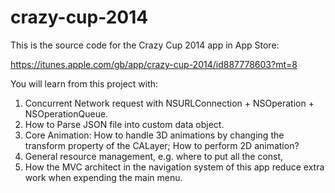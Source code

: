 crazy-cup-2014
==============

This is the source code for the Crazy Cup 2014 app in App Store:

https://itunes.apple.com/gb/app/crazy-cup-2014/id887778603?mt=8 

You will learn from this project with: 

1. Concurrent Network request with NSURLConnection + NSOperation + NSOperationQueue. 
2. How to Parse JSON file into custom data object. 
3. Core Animation: How to handle 3D animations by changing the transform property of the CALayer; How to perform 2D animation?
4. General resource management, e.g. where to put all the const, 
5. How the MVC architect in the navigation system of this app reduce extra work when expending the main menu. 

